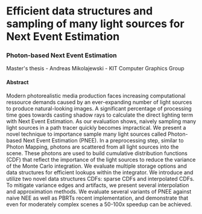 # Efficient data structures and sampling of many light sources for Next Event Estimation
### Photon-based Next Event Estimation
Master's thesis - Andreas Mikolajewski - KIT Computer Graphics Group

#### Abstract

Modern photorealistic media production faces increasing computational ressource demands caused by an ever-expanding number of light sources to produce natural-looking images. A significant percentage of processing time goes towards casting shadow rays to calculate the direct lighting term with Next Event Estimation. As our evaluation shows, naively sampling many light sources in a path tracer quickly becomes impractical. We present a novel technique to importance sample many light sources called Photon-based Next Event Estimation (PNEE). In a preprocessing step,  similar to Photon Mapping, photons are scattered from all light sources into the scene. These photons are used to build cumulative distribution functions (CDF) that reflect the importance of the light sources to reduce the variance of the Monte Carlo integration. We evaluate multiple storage options and data structures for efficient lookups within the integrator. We introduce and utilize two novel data structures CDFs: sparse CDFs and interpolated CDFs. To mitigate variance edges and artifacts, we present several interpolation and approximation methods. We evaluate several variants of PNEE against naive NEE as well as PBRTs recent implementation, and demonstrate that even for moderately complex scenes a 50-100x speedup can be achieved.


